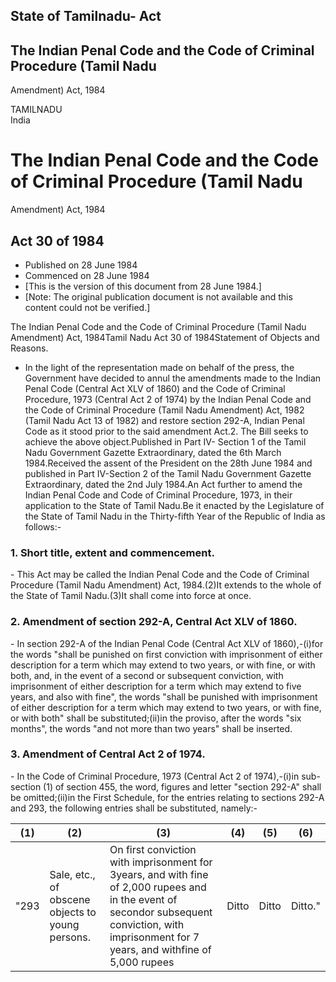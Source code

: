 ## State of Tamilnadu- Act

## The Indian Penal Code and the Code of Criminal Procedure (Tamil Nadu
Amendment) Act, 1984

TAMILNADU  
India

# The Indian Penal Code and the Code of Criminal Procedure (Tamil Nadu
Amendment) Act, 1984

## Act 30 of 1984

  * Published on 28 June 1984 
  * Commenced on 28 June 1984 
  * [This is the version of this document from 28 June 1984.] 
  * [Note: The original publication document is not available and this content could not be verified.] 

The Indian Penal Code and the Code of Criminal Procedure (Tamil Nadu
Amendment) Act, 1984Tamil Nadu Act 30 of 1984Statement of Objects and Reasons.
- In the light of the representation made on behalf of the press, the
Government have decided to annul the amendments made to the Indian Penal Code
(Central Act XLV of 1860) and the Code of Criminal Procedure, 1973 (Central
Act 2 of 1974) by the Indian Penal Code and the Code of Criminal Procedure
(Tamil Nadu Amendment) Act, 1982 (Tamil Nadu Act 13 of 1982) and restore
section 292-A, Indian Penal Code as it stood prior to the said amendment
Act.2\. The Bill seeks to achieve the above object.Published in Part IV-
Section 1 of the Tamil Nadu Government Gazette Extraordinary, dated the 6th
March 1984.Received the assent of the President on the 28th June 1984 and
published in Part IV-Section 2 of the Tamil Nadu Government Gazette
Extraordinary, dated the 2nd July 1984.An Act further to amend the Indian
Penal Code and Code of Criminal Procedure, 1973, in their application to the
State of Tamil Nadu.Be it enacted by the Legislature of the State of Tamil
Nadu in the Thirty-fifth Year of the Republic of India as follows:-

### 1. Short title, extent and commencement.

\- This Act may be called the Indian Penal Code and the Code of Criminal
Procedure (Tamil Nadu Amendment) Act, 1984.(2)It extends to the whole of the
State of Tamil Nadu.(3)It shall come into force at once.

### 2. Amendment of section 292-A, Central Act XLV of 1860.

\- In section 292-A of the Indian Penal Code (Central Act XLV of 1860),-(i)for
the words "shall be punished on first conviction with imprisonment of either
description for a term which may extend to two years, or with fine, or with
both, and, in the event of a second or subsequent conviction, with
imprisonment of either description for a term which may extend to five years,
and also with fine", the words "shall be punished with imprisonment of either
description for a term which may extend to two years, or with fine, or with
both" shall be substituted;(ii)in the proviso, after the words "six months",
the words "and not more than two years" shall be inserted.

### 3. Amendment of Central Act 2 of 1974.

\- In the Code of Criminal Procedure, 1973 (Central Act 2 of 1974),-(i)in sub-
section (1) of section 455, the word, figures and letter "section 292-A" shall
be omitted;(ii)in the First Schedule, for the entries relating to sections
292-A and 293, the following entries shall be substituted, namely:-

(1) | (2) | (3) | (4) | (5) | (6)  
---|---|---|---|---|---  
"293 | Sale, etc., of obscene objects to young persons. |  On first conviction with imprisonment for 3years, and with fine of 2,000 rupees and in the event of secondor subsequent conviction, with imprisonment for 7 years, and withfine of 5,000 rupees | Ditto | Ditto | Ditto."

